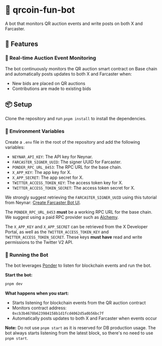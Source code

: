 # 🤖 qrcoin-fun-bot

A  bot that monitors QR auction events and write posts on both X and Farcaster.

## 🚀 Features

### 📡 Real-time Auction Event Monitoring

The bot continuously monitors the QR auction smart contract on Base chain and automatically posts updates to both X and Farcaster when:

- New bids are placed on QR auctions
- Contributions are made to existing bids

## 📦 Setup

Clone the repository and run `pnpm install` to install the dependencies.

### 🔑 Environment Variables

Create a `.env` file in the root of the repository and add the following variables:

- `NEYNAR_API_KEY`: The API key for Neynar.
- `FARCASTER_SIGNER_UUID`: The signer UUID for Farcaster.
- `PONDER_RPC_URL_8453`: The RPC URL for the base chain.
- `X_APP_KEY`: The app key for X.
- `X_APP_SECRET`: The app secret for X.
- `TWITTER_ACCESS_TOKEN_KEY`: The access token key for X.
- `TWITTER_ACCESS_TOKEN_SECRET`: The access token secret for X.

We strongly suggest retrieving the `FARCASTER_SIGNER_UUID` using this tutorial from Neynar: [Create Farcaster Bot UI](https://docs.neynar.com/docs/create-farcaster-bot-ui).

The `PONDER_RPC_URL_8453` **must** be a working RPC URL for the base chain. We suggest using a paid RPC provider such as [Alchemy](https://www.alchemy.com/).

The `X_APP_KEY` and `X_APP_SECRET` can be retrieved from the X Developer Portal, as well as the `TWITTER_ACCESS_TOKEN_KEY` and `TWITTER_ACCESS_TOKEN_SECRET`. These keys **must have** read and write permissions to the Twitter V2 API.

### 🚀 Running the Bot

The bot leverages [Ponder](https://ponder.sh/) to listen for blockchain events and run the bot.

**Start the bot:**
```bash
pnpm dev
```

**What happens when you start:**
- Starts listening for blockchain events from the QR auction contract
- Monitors contract address: `0xcb3b4678b623984158b1d1fcd4062d5a0b56bc7f`
- Automatically posts updates to both X and Farcaster when events occur

**Note:** Do not use `pnpm start` as it is reserved for DB production usage. The bot always starts listening from the latest block, so there's no need to use `pnpm start`.
